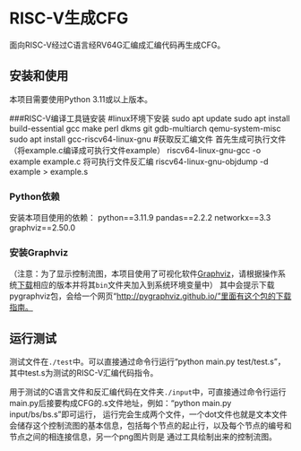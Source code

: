 # RISC-V生成CFG
面向RISC-V经过C语言经RV64G汇编成汇编代码再生成CFG。

## 安装和使用
本项目需要使用Python 3.11或以上版本。

###RISC-V编译工具链安装
#linux环境下安装
sudo apt update
sudo apt install build-essential gcc make perl dkms git  gdb-multiarch qemu-system-misc
sudo apt install gcc-riscv64-linux-gnu
#获取反汇编文件
首先生成可执行文件（将example.c编译成可执行文件example）
riscv64-linux-gnu-gcc -o example example.c
将可执行文件反汇编
riscv64-linux-gnu-objdump -d example > example.s


### Python依赖
安装本项目使用的依赖：
python==3.11.9
pandas==2.2.2
networkx==3.3
graphviz==2.50.0

### 安装Graphviz
（注意：为了显示控制流图，本项目使用了可视化软件<u>[Graphviz](https://graphviz.org/)</u>，请根据操作系统<u>[下载](https://graphviz.org/download/)</u>相应的版本并将其`bin`文件夹加入到系统环境变量中）
其中会提示下载pygraphviz包，会给一个网页“http://pygraphviz.github.io/”里面有这个包的下载指南。


## 运行测试
测试文件在`./test`中。可以直接通过命令行运行“python main.py test/test.s”，其中test.s为测试的RISC-V汇编代码指令。

用于测试的C语言文件和反汇编代码在文件夹`./input`中，可直接通过命令行运行main.py后接要构成CFG的.s文件地址，例如：“python main.py input/bs/bs.s”即可运行，
运行完会生成两个文件，一个dot文件也就是文本文件会储存这个控制流图的基本信息，包括每个节点的起止行，以及每个节点的编号和节点之间的相连接信息，另一个png图片则是
通过工具绘制出来的控制流图。



